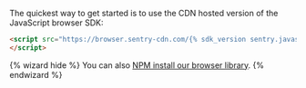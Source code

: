 The quickest way to get started is to use the CDN hosted version of the JavaScript browser SDK:

```html
<script src="https://browser.sentry-cdn.com/{% sdk_version sentry.javascript.browser %}/bundle.min.js" crossorigin="anonymous">
</script>
```

{% wizard hide %}
You can also [NPM install our browser library](?platform=browsernpm).
{% endwizard %}
